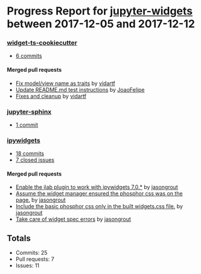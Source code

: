 # Progress Report for [jupyter-widgets](https://github.com/jupyter-widgets) between 2017-12-05 and 2017-12-12

### [widget-ts-cookiecutter](https://github.com/jupyter-widgets/widget-ts-cookiecutter)
-  [6 commits](https://github.com/jupyter-widgets/widget-ts-cookiecutter/compare/master@%7B1512453600%7D...master@%7B1513058400%7D)

#### Merged pull requests
- [Fix model/view name as traits](https://github.com/jupyter-widgets/widget-ts-cookiecutter/pull/8) by [vidartf](https://github.com/vidartf)
- [Update README.md test instructions](https://github.com/jupyter-widgets/widget-ts-cookiecutter/pull/7) by [JoaoFelipe](https://github.com/JoaoFelipe)
- [Fixes and cleanup](https://github.com/jupyter-widgets/widget-ts-cookiecutter/pull/5) by [vidartf](https://github.com/vidartf)

### [jupyter-sphinx](https://github.com/jupyter-widgets/jupyter-sphinx)
-  [1 commit](https://github.com/jupyter-widgets/jupyter-sphinx/compare/master@%7B1512453600%7D...master@%7B1513058400%7D)

### [ipywidgets](https://github.com/jupyter-widgets/ipywidgets)
-  [18 commits](https://github.com/jupyter-widgets/ipywidgets/compare/master@%7B1512453600%7D...master@%7B1513058400%7D)
-  [7 closed issues](https://github.com/jupyter-widgets/ipywidgets/issues?utf8=%E2%9C%93&q=is%3Aissue%20closed%3A2017-12-05..2017-12-12)

#### Merged pull requests
- [Enable the jlab plugin to work with ipywidgets 7.0.*](https://github.com/jupyter-widgets/ipywidgets/pull/1859) by [jasongrout](https://github.com/jasongrout)
- [Assume the widget manager ensured the phosphor css was on the page.](https://github.com/jupyter-widgets/ipywidgets/pull/1857) by [jasongrout](https://github.com/jasongrout)
- [Include the basic phosphor css only in the built widgets.css file.](https://github.com/jupyter-widgets/ipywidgets/pull/1856) by [jasongrout](https://github.com/jasongrout)
- [Take care of widget spec errors](https://github.com/jupyter-widgets/ipywidgets/pull/1854) by [jasongrout](https://github.com/jasongrout)

## Totals
- Commits: 25
- Pull requests: 7
- Issues: 11

